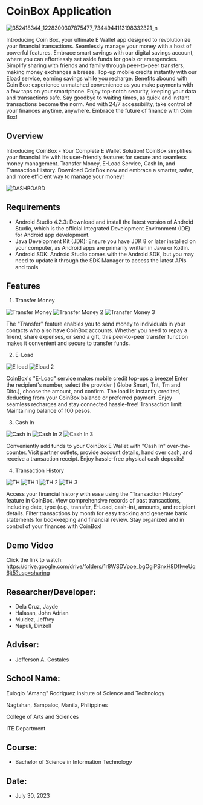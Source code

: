 # CoinBox Application
![352418344_1228300307875477_7344944113198332321_n](https://github.com/Dinzell1/BSIT-MOBAP-3-C-Eulogio-Amang-Rodriguez-Institute-of-Science-and-Technology-IT-Deaprtment/assets/140863403/0b3efa68-ba7f-4051-8e19-510de3a39eaf)

Introducing Coin Box, your ultimate E Wallet app designed to revolutionize your financial transactions. Seamlessly manage your money with a host of powerful features. Embrace smart savings with our digital savings account, where you can effortlessly set aside funds for goals or emergencies. Simplify sharing with friends and family through peer-to-peer transfers, making money exchanges a breeze. Top-up mobile credits instantly with our Eload service, earning savings while you recharge.
Benefits abound with Coin Box: experience unmatched convenience as you make payments with a few taps on your smartphone. Enjoy top-notch security, keeping your data and transactions safe. Say goodbye to waiting times, as quick and instant transactions become the norm. And with 24/7 accessibility, take control of your finances anytime, anywhere. Embrace the future of finance with Coin Box!
## Overview

Introducing CoinBox - Your Complete E Wallet Solution! CoinBox simplifies your financial life with its user-friendly features for secure and seamless money management. Transfer Money, E-Load Service, Cash In, and Transaction History. Download CoinBox now and embrace a smarter, safer, and more efficient way to manage your money!

![DASHBOARD](https://github.com/Dinzell1/BSIT-MOBAP-3-C-Eulogio-Amang-Rodriguez-Institute-of-Science-and-Technology-IT-Deaprtment/assets/140863403/da804035-8e1e-41e2-961d-4241e175a361)

## Requirements
- Android Studio 4.2.3: Download and install the latest version of Android Studio, which is the official Integrated Development Environment (IDE) for Android app development.
- Java Development Kit (JDK): Ensure you have JDK 8 or later installed on your computer, as Android apps are primarily written in Java or Kotlin.
- Android SDK: Android Studio comes with the Android SDK, but you may need to update it through the SDK Manager to access the latest APIs and tools

## Features
1. Transfer Money

![Transfer Money](https://github.com/Dinzell1/BSIT-MOBAP-3-C-Eulogio-Amang-Rodriguez-Institute-of-Science-and-Technology-IT-Deaprtment/assets/140863403/8663ddb9-e00d-445e-86ab-61afefef816a)
![Transfer Money 2 ](https://github.com/Dinzell1/BSIT-MOBAP-3-C-Eulogio-Amang-Rodriguez-Institute-of-Science-and-Technology-IT-Deaprtment/assets/140863403/186aec68-e395-4262-92b0-ffcbd7eff362)
![Transfer Money 3](https://github.com/Dinzell1/BSIT-MOBAP-3-C-Eulogio-Amang-Rodriguez-Institute-of-Science-and-Technology-IT-Deaprtment/assets/140863403/07ff23b9-283f-40eb-ab40-043fab7c783b)


The &quot;Transfer&quot; feature enables you to send money to individuals
in your contacts who also have CoinBox accounts. Whether you need to repay a
friend, share expenses, or send a gift, this peer-to-peer transfer function makes it
convenient and secure to transfer funds.

2. E-Load

![E load ](https://github.com/Dinzell1/BSIT-MOBAP-3-C-Eulogio-Amang-Rodriguez-Institute-of-Science-and-Technology-IT-Deaprtment/assets/140863403/03258e0f-ffb4-4cc0-a7c0-361792566733)
![Eload 2](https://github.com/Dinzell1/BSIT-MOBAP-3-C-Eulogio-Amang-Rodriguez-Institute-of-Science-and-Technology-IT-Deaprtment/assets/140863403/a11fedb8-6bb8-4148-b33b-576f54cabdaa)

CoinBox's "E-Load" service makes mobile credit top-ups a breeze! Enter the recipient's number, select the provider ( Globe Smart, Tnt, Tm and Dito.), choose the amount, and confirm. The load is instantly credited, deducting from your CoinBox balance or preferred payment. Enjoy seamless recharges and stay connected hassle-free! Transaction limit: Maintaining balance of 100 pesos.

3. Cash In

![Cash in](https://github.com/Dinzell1/BSIT-MOBAP-3-C-Eulogio-Amang-Rodriguez-Institute-of-Science-and-Technology-IT-Deaprtment/assets/140863403/30fb4319-5a38-42f9-9966-82468046062a)
![Cash In 2 ](https://github.com/Dinzell1/BSIT-MOBAP-3-C-Eulogio-Amang-Rodriguez-Institute-of-Science-and-Technology-IT-Deaprtment/assets/140863403/061dc788-be79-4a29-8c7b-3e991576e099)
![Cash In 3](https://github.com/Dinzell1/BSIT-MOBAP-3-C-Eulogio-Amang-Rodriguez-Institute-of-Science-and-Technology-IT-Deaprtment/assets/140863403/bcbe4dc2-b97d-402e-854b-56debe5198eb)

Conveniently add funds to your CoinBox E Wallet with "Cash In" over-the-counter. Visit partner outlets, provide account details, hand over cash, and receive a transaction receipt. Enjoy hassle-free physical cash deposits!

4. Transaction History

![TH ](https://github.com/Dinzell1/BSIT-MOBAP-3-C-Eulogio-Amang-Rodriguez-Institute-of-Science-and-Technology-IT-Deaprtment/assets/140863403/d82f9bf7-bfda-4899-9acc-d31e3f8bb4f2)
![TH 1](https://github.com/Dinzell1/BSIT-MOBAP-3-C-Eulogio-Amang-Rodriguez-Institute-of-Science-and-Technology-IT-Deaprtment/assets/140863403/84ce41a8-4d00-421b-8b61-53e88579b736)
![TH 2](https://github.com/Dinzell1/BSIT-MOBAP-3-C-Eulogio-Amang-Rodriguez-Institute-of-Science-and-Technology-IT-Deaprtment/assets/140863403/0d1ebc06-fd06-4c86-8d53-d842e701cf00)
![TH 3](https://github.com/Dinzell1/BSIT-MOBAP-3-C-Eulogio-Amang-Rodriguez-Institute-of-Science-and-Technology-IT-Deaprtment/assets/140863403/ae507952-3b77-4ca6-828a-4963ef52ca9e)

Access your financial history with ease using the "Transaction History" feature in CoinBox. View comprehensive records of past transactions, including date, type (e.g., transfer, E-Load, cash-in), amounts, and recipient details. Filter transactions by month for easy tracking and generate bank statements for bookkeeping and financial review. Stay organized and in control of your finances with CoinBox!

## Demo Video

Click the link to watch: https://drive.google.com/drive/folders/1r8WSDVpoe_bgOgiPSnxH8DfIweUq6jt5?usp=sharing

## Researcher/Developer:

- Dela Cruz, Jayde
- Halasan, John Adrian
- Muldez, Jeffrey
- Napuli, Dinzell

## Adviser:

- Jefferson A. Costales

## School Name:

Eulogio "Amang" Rodriguez Insitute of Science and Technology

Nagtahan, Sampaloc, Manila, Philippines

College of Arts and Sciences

ITE Department

## Course:

- Bachelor of Science in Information Technology

## Date:

- July 30, 2023


